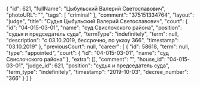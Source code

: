 {
    "id": 621,
    "fullName": "Цыбульский Валерий Светославович",
    "photoURL": "",
    "tags": [
        "criminal"
    ],
    "comment": "375151334764",
    "layout": "judge",
    "title": "Судья Цыбульский Валерий Светославович",
    "court": {
        "id": "04-015-03-01",
        "name": "суд Свислочского района",
        "position": "судья и председатель суда",
        "termType": "indefinitely",
        "term": null,
        "description": "c 03.10.2019, бессрочно, по указу 366",
        "timestamp": "03.10.2019"
    },
    "previousCourt": null,
    "career": [
        {
            "id": 58618,
            "term": null,
            "type": "appointed",
            "court": {
                "id": "04-015-03-01",
                "name": "суд Свислочского района"
            },
            "extra": [],
            "comment": "",
            "house_id": "04-015-03-01",
            "judge_id": 621,
            "position": "судья и председатель суда",
            "term_type": "indefinitely",
            "timestamp": "2019-10-03",
            "decree_number": "366"
        }
    ]
}